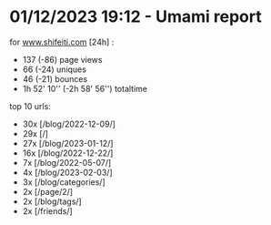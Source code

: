 # 01/12/2023 19:12 - Umami report
for www.shifeiti.com [24h] :

 - 137 (-86) page views
 - 66 (-24) uniques
 - 46 (-21) bounces
 - 1h 52' 10'' (-2h 58' 56'') totaltime


top 10 urls:
 - 30x [/blog/2022-12-09/]
 - 29x [/]
 - 27x [/blog/2023-01-12/]
 - 16x [/blog/2022-12-22/]
 - 7x [/blog/2022-05-07/]
 - 4x [/blog/2023-02-03/]
 - 3x [/blog/categories/]
 - 2x [/page/2/]
 - 2x [/blog/tags/]
 - 2x [/friends/]


